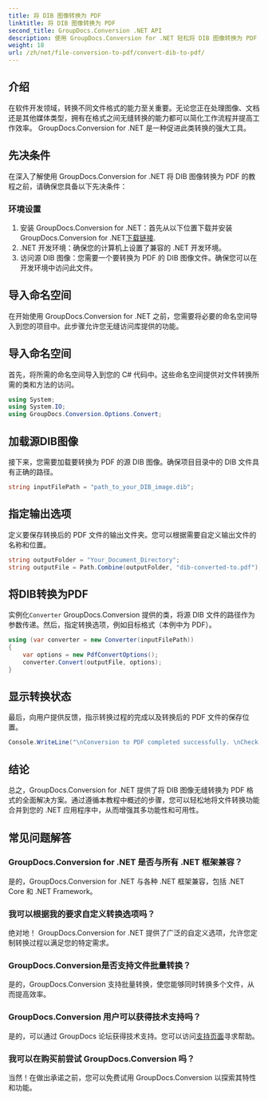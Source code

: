 ```yaml
---
title: 将 DIB 图像转换为 PDF
linktitle: 将 DIB 图像转换为 PDF
second_title: GroupDocs.Conversion .NET API
description: 使用 GroupDocs.Conversion for .NET 轻松将 DIB 图像转换为 PDF 格式。通过无缝文件转换功能增强您的开发工作流程。
weight: 18
url: /zh/net/file-conversion-to-pdf/convert-dib-to-pdf/
---
```

## 介绍
在软件开发领域，转换不同文件格式的能力至关重要。无论您正在处理图像、文档还是其他媒体类型，拥有在格式之间无缝转换的能力都可以简化工作流程并提高工作效率。 GroupDocs.Conversion for .NET 是一种促进此类转换的强大工具。
## 先决条件
在深入了解使用 GroupDocs.Conversion for .NET 将 DIB 图像转换为 PDF 的教程之前，请确保您具备以下先决条件：
### 环境设置
1. 安装 GroupDocs.Conversion for .NET：首先从以下位置下载并安装 GroupDocs.Conversion for .NET[下载链接](https://releases.groupdocs.com/conversion/net/).
2. .NET 开发环境：确保您的计算机上设置了兼容的 .NET 开发环境。
3. 访问源 DIB 图像：您需要一个要转换为 PDF 的 DIB 图像文件。确保您可以在开发环境中访问此文件。

## 导入命名空间
在开始使用 GroupDocs.Conversion for .NET 之前，您需要将必要的命名空间导入到您的项目中。此步骤允许您无缝访问库提供的功能。

## 导入命名空间
首先，将所需的命名空间导入到您的 C# 代码中。这些命名空间提供对文件转换所需的类和方法的访问。
```csharp
using System;
using System.IO;
using GroupDocs.Conversion.Options.Convert;
```
## 加载源DIB图像
接下来，您需要加载要转换为 PDF 的源 DIB 图像。确保项目目录中的 DIB 文件具有正确的路径。
```csharp
string inputFilePath = "path_to_your_DIB_image.dib";
```
## 指定输出选项
定义要保存转换后的 PDF 文件的输出文件夹。您可以根据需要自定义输出文件的名称和位置。
```csharp
string outputFolder = "Your_Document_Directory";
string outputFile = Path.Combine(outputFolder, "dib-converted-to.pdf");
```
## 将DIB转换为PDF
实例化`Converter` GroupDocs.Conversion 提供的类，将源 DIB 文件的路径作为参数传递。然后，指定转换选项，例如目标格式（本例中为 PDF）。
```csharp
using (var converter = new Converter(inputFilePath))
{
    var options = new PdfConvertOptions();
    converter.Convert(outputFile, options);
}
```
## 显示转换状态
最后，向用户提供反馈，指示转换过程的完成以及转换后的 PDF 文件的保存位置。
```csharp
Console.WriteLine("\nConversion to PDF completed successfully. \nCheck output in {0}", outputFolder);
```

## 结论
总之，GroupDocs.Conversion for .NET 提供了将 DIB 图像无缝转换为 PDF 格式的全面解决方案。通过遵循本教程中概述的步骤，您可以轻松地将文件转换功能合并到您的 .NET 应用程序中，从而增强其多功能性和可用性。
## 常见问题解答
### GroupDocs.Conversion for .NET 是否与所有 .NET 框架兼容？
是的，GroupDocs.Conversion for .NET 与各种 .NET 框架兼容，包括 .NET Core 和 .NET Framework。
### 我可以根据我的要求自定义转换选项吗？
绝对地！ GroupDocs.Conversion for .NET 提供了广泛的自定义选项，允许您定制转换过程以满足您的特定需求。
### GroupDocs.Conversion是否支持文件批量转换？
是的，GroupDocs.Conversion 支持批量转换，使您能够同时转换多个文件，从而提高效率。
### GroupDocs.Conversion 用户可以获得技术支持吗？
是的，可以通过 GroupDocs 论坛获得技术支持。您可以访问[支持页面](https://forum.groupdocs.com/c/conversion/11)寻求帮助。
### 我可以在购买前尝试 GroupDocs.Conversion 吗？
当然！在做出承诺之前，您可以免费试用 GroupDocs.Conversion 以探索其特性和功能。